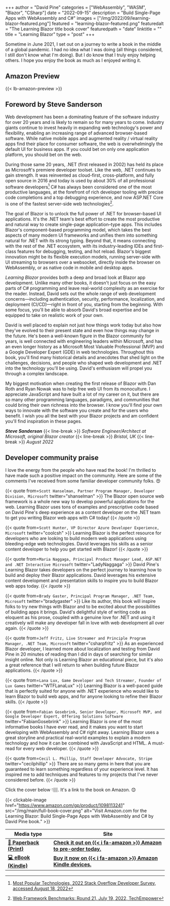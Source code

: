 +++
author = "David Pine"
categories = ["WebAssembly", "WASM", "Blazor", "CSharp"]
date = "2022-09-15"
description = "Build Single-Page Apps with WebAssembly and C#"
images = ["/img/2022/09/learning-blazor-featured.png"]
featured = "learning-blazor-featured.png"
featuredalt = "The Learning Blazor title book cover"
featuredpath = "date"
linktitle = ""
title = "Learning Blazor"
type = "post"
+++

Sometime in June 2021, I set out on a journey to write a book in the middle of a global pandemic. I had no idea what I was doing (all things considered, I still don't know what I'm doing). But I do know that I truly enjoy helping others. I hope you enjoy the book as much as I enjoyed writing it.

## Amazon Preview

{{< lb-amazon-preview >}}

## Foreword by Steve Sanderson

Web development has been a dominating feature of the software industry for over 20 years and is likely to remain so for many years to come. Industry giants continue to invest heavily in expanding web technology's power and flexibility, enabling an increasing range of advanced browser-based software. While native mobile apps and augmented reality / virtual reality apps find their place for consumer software, the web is overwhelmingly the default UI for business apps. If you could bet on only one application platform, you should bet on the web.

During those same 20 years, .NET (first released in 2002) has held its place as Microsoft's premiere developer toolset. Like the web, .NET continues to gain strength. It was reinvented as cloud-first, cross-platform, and fully open source in 2016 and today is used by about 30% of all professional software developers[^1] C# has always been considered one of the most productive languages, at the forefront of rich developer tooling with precise code completions and a top debugging experience, and now ASP.NET Core is one of the fastest server-side web technologies[^2].

The goal of Blazor is to unlock the full power of .NET for browser-based UI applications. It's the .NET team's best effort to create the most productive and natural way to create single-page application&ndash;type apps. This includes Blazor's component-based programming model, which takes the best aspects of many modern UI frameworks and unifies them into something natural for .NET with its strong typing. Beyond that, it means connecting with the rest of the .NET ecosystem, with its industry-leading IDEs and first-class features for debugging, testing, and hot reload. Blazor's biggest innovation might be its flexible execution models, running server-side with UI streaming to browsers over a websocket, directly inside the browser on WebAssembly, or as native code in mobile and desktop apps.

_Learning Blazor_ provides both a deep and broad look at Blazor app development. Unlike many other books, it doesn't just focus on the easy parts of C# programming and leave real-world complexity as an exercise for the reader. Instead, David sets out the whole range of web development concerns&mdash;including authentication, security, performance, localization, and deployment (CI/CD)&mdash;right in front of you, starting from the beginning. With some focus, you'll be able to absorb David's broad expertise and be equipped to take on realistic work of your own.

David is well placed to explain not just how things work today but also how they've evolved to their present state and even how things may change in the future. He's been a well-known figure in the Blazor community for years, is well connected with engineering leaders within Microsoft, and has an even longer history as a Microsoft Most Valuable Professional (MVP) and a Google Developer Expert (GDE) in web technologies. Throughout this book, you'll find many historical details and anecdotes that shed light on the challenges, decisions, and people who shaped web development and .NET into the technology you'll be using. David's enthusiasm will propel you through a complex landscape.

My biggest motivation when creating the first release of Blazor with Dan Roth and Ryan Nowak was to help free web UI from its monoculture. I appreciate JavaScript and have built a lot of my career on it, but there are so many other programming languages, paradigms, and communities that could bring their own richness into the browser. I know you'll find your own ways to innovate with the software you create and for the users who benefit. I wish you all the best with your Blazor projects and am confident you'll find inspiration in these pages.

***Steve Sanderson***
{{< line-break >}}
*Software Engineer/Architect at Microsoft, original Blazor creator*
{{< line-break >}}
*Bristol, UK*
{{< line-break >}}
*August 2022*

[^1]: [Most Popular Technologies, 2022 Stack Overflow Developer Survey, accessed August 18, 2022](https://survey.stackoverflow.co/2022/#most-popular-technologies-language-prof)
[^2]: [Web Framework Benchmarks: Round 21, July 19, 2022, TechEmpower](https://www.techempower.com/benchmarks/#section=data-r21&hw=ph&test=plaintext)

## Developer community praise

I love the energy from the people who have read the book! I'm thrilled to have made such a positive impact on the community. Here are some of the comments I've received from some familiar developer community folks. 😍

{{< quote from=`Scott Hanselman, Partner Program Manager, Developer Division, Microsoft` twitter="shanselman" >}}
The Blazor open source web framework is a whole new way to develop powerful applications for the web. Learning Blazor uses tons of examples and prescriptive code based on David Pine's deep experience as a content developer on the .NET team to get you writing Blazor web apps with C# today!
{{< /quote >}}

{{< quote from=`Scott Hunter, VP Director Azure Developer Experience, Microsoft` twitter="coolcsh" >}}
Learning Blazor is the perfect resource for developers who are looking to build modern web applications using bleeding-edge web technologies. David leverages his skills as a senior content developer to help you get started with Blazor!
{{< /quote >}}

{{< quote from=`Maria Naggaga, Principal Product Manager Lead, ASP.NET and .NET Interactive Microsoft` twitter="LadyNaggaga" >}}
David Pine's Learning Blazor takes developers on the perfect journey to learning how to build and deploy their Blazor applications. David leverages his extensive content development and presentation skills to inspire you to build Blazor web apps today.
{{< /quote >}}

{{< quote from=`Brady Gaster, Principal Program Manager, .NET Team, Microsoft` twitter="bradygaster" >}}
Like its author, this book will inspire folks to try new things with Blazor and to be excited about the possibilities of building apps it brings. David's delightful style of writing code as eloquent as his prose, coupled with a genuine love for .NET and using it creatively will make any developer fall in love with web development all over again.
{{< /quote >}}

{{< quote from=`Jeff Fritz, Live Streamer and Principle Program Manager, .NET Team, Microsoft` twitter="csharpfritz" >}}
As an experienced Blazor developer, I learned more about localization and testing from David Pine in 20 minutes of reading than I did in days of searching for similar insight online. Not only is Learning Blazor an educational piece, but it's also a great reference that I will return to when building future Blazor applications.
{{< /quote >}}

{{< quote from=`Lana Lux, Game Developer and Tech Streamer, Founder of Lux Games` twitter="WTFLanaLux" >}}
Learning Blazor is a well-paced guide that is perfectly suited for anyone with .NET experience who would like to learn Blazor to build web apps, and for anyone looking to refine their Blazor skills.
{{< /quote >}}

{{< quote from=`Fabian Gosebrink, Senior Developer, Microsoft MVP, and Google Developer Expert, Offering Solutions Software` twitter="FabianGosebrink" >}}
Learning Blazor is one of the most informative books I have ever read, and it makes you want to start developing with WebAssembly and C# right away. Learning Blazor uses a great storyline and practical real-world examples to explain a modern technology and how it can be combined with JavaScript and HTML. A must-read for every web developer.
{{< /quote >}}

{{< quote from=`Cecil L. Phillip, Staff Developer Advocate, Stripe` twitter="cecilphillip" >}}
There are so many gems in here that you are guaranteed to learn something regardless of your experience level. It has inspired me to add techniques and features to my projects that I've never considered before.
{{< /quote >}}

Click the cover below 👇🏽. It's a link to the book on Amazon. 😊

{{< clickable-image href="https://www.amazon.com/gp/product/1098113241" src="/img/main/full-book-cover.png" alt="Visit Amazon.com for the Learning Blazor: Build Single-Page Apps with WebAssembly and C# by David Pine book." >}}

| Media type              | Site                                               |
|-------------------------|----------------------------------------------------|
| [**📖 Paperback (Print)**][paperback] | [**Check it out on {{< i fa-amazon >}} Amazon to pre-order today.**][paperback]    |
| [**💻 eBook (Kindle)**][kindle]  | [**Buy it now on {{< i fa-amazon >}} Amazon Kindle devices.**][kindle] |

[paperback]: https://www.amazon.com/Learning-Blazor-Build-Single-Page-WebAssembly-dp-1098113241/dp/1098113241
[kindle]: https://www.amazon.com/dp-B0BGJS7JBP/dp/B0BGJS7JBP